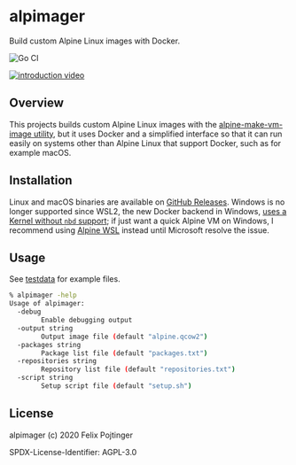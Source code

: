 # alpimager

Build custom Alpine Linux images with Docker.

![Go CI](https://github.com/pojntfx/alpimager/workflows/Go%20CI/badge.svg)

[![introduction video](https://img.youtube.com/vi/pxaqts3eHMM/maxresdefault.jpg)](https://youtu.be/pxaqts3eHMM)

## Overview

This projects builds custom Alpine Linux images with the [alpine-make-vm-image utility](https://github.com/alpinelinux/alpine-make-vm-image), but it uses Docker and a simplified interface so that it can run easily on systems other than Alpine Linux that support Docker, such as for example macOS.

## Installation

Linux and macOS binaries are available on [GitHub Releases](https://github.com/pojntfx/alpimager/releases). Windows is no longer supported since WSL2, the new Docker backend in Windows, [uses a Kernel without `nbd` support](https://github.com/microsoft/WSL/issues/5968); if just want a quick Alpine VM on Windows, I recommend using [Alpine WSL](https://www.microsoft.com/en-us/p/alpine-wsl/9p804crf0395) instead until Microsoft resolve the issue.

## Usage

See [testdata](testdata) for example files.

```bash
% alpimager -help
Usage of alpimager:
  -debug
        Enable debugging output
  -output string
        Output image file (default "alpine.qcow2")
  -packages string
        Package list file (default "packages.txt")
  -repositories string
        Repository list file (default "repositories.txt")
  -script string
        Setup script file (default "setup.sh")
```

## License

alpimager (c) 2020 Felix Pojtinger

SPDX-License-Identifier: AGPL-3.0
